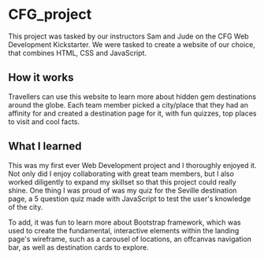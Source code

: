 # CFG_project

This project was tasked by our instructors Sam and Jude on the CFG Web Development Kickstarter. We were tasked to create a website of our choice, that combines HTML, CSS and JavaScript. 

## How it works

Travellers can use this website to learn more about hidden gem destinations around the globe. Each team member picked a city/place that they had an affinity for and created a destination page for it, with fun quizzes, top places to visit and cool facts.

## What I learned

This was my first ever Web Development project and I thoroughly enjoyed it. Not only did I enjoy collaborating with great team members, but I also worked diligently to expand my skillset so that this project could really shine. One thing I was proud of was my quiz for the Seville destination page, a 5 question quiz made with JavaScript to test the user's knowledge of the city.

To add, it was fun to learn more about Bootstrap framework, which was used to create the fundamental, interactive elements within the landing page's wireframe, such as a carousel of locations, an offcanvas navigation bar, as well as destination cards to explore. 